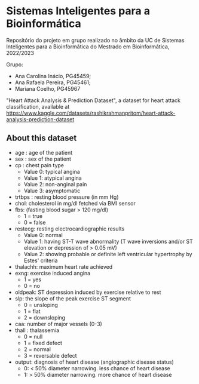# Sistemas Inteligentes para a Bioinformática
Repositório do projeto em grupo realizado no âmbito da UC de Sistemas Inteligentes para a Bioinformática do Mestrado em Bioinformática, 2022/2023

Grupo:
- Ana Carolina Inácio, PG45459;
- Ana Rafaela Pereira, PG45461;
- Mariana Coelho, PG45967

"Heart Attack Analysis & Prediction Dataset", a dataset for heart attack classification, available at https://www.kaggle.com/datasets/rashikrahmanpritom/heart-attack-analysis-prediction-dataset

## About this dataset
- age : age of the patient
- sex : sex of the patient
- cp : chest pain type
  - Value 0: typical angina
  - Value 1: atypical angina
  - Value 2: non-anginal pain
  - Value 3: asymptomatic
- trtbps : resting blood pressure (in mm Hg)
- chol: cholesterol in mg/dl fetched via BMI sensor
- fbs: (fasting blood sugar > 120 mg/dl)
  - 1 = true
  - 0 = false
- restecg: resting electrocardiographic results
  - Value 0: normal
  - Value 1: having ST-T wave abnormality (T wave inversions and/or ST elevation or depression of > 0.05 mV)
  - Value 2: showing probable or definite left ventricular hypertrophy by Estes' criteria
- thalachh: maximum heart rate achieved
- exng: exercise induced angina
  - 1 = yes
  - 0 = no
- oldpeak: ST depression induced by exercise relative to rest
- slp: the slope of the peak exercise ST segment
  - 0 = unsloping
  - 1 = flat
  - 2 = downsloping
- caa: number of major vessels (0-3)
- thall : thalassemia
  - 0 = null
  - 1 = fixed defect
  - 2 = normal
  - 3 = reversable defect
- output: diagnosis of heart disease (angiographic disease status)
  - 0: < 50% diameter narrowing. less chance of heart disease
  - 1: > 50% diameter narrowing. more chance of heart disease
